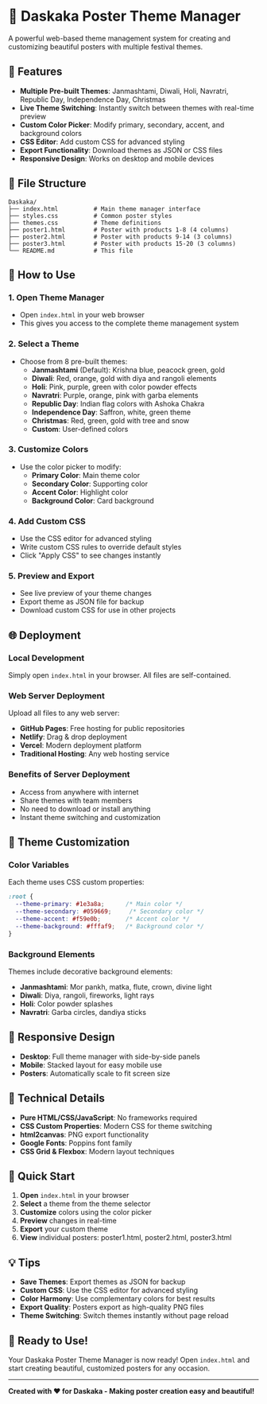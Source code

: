 # 🎨 Daskaka Poster Theme Manager

A powerful web-based theme management system for creating and customizing beautiful posters with multiple festival themes.

## 🚀 Features

- **Multiple Pre-built Themes**: Janmashtami, Diwali, Holi, Navratri, Republic Day, Independence Day, Christmas
- **Live Theme Switching**: Instantly switch between themes with real-time preview
- **Custom Color Picker**: Modify primary, secondary, accent, and background colors
- **CSS Editor**: Add custom CSS for advanced styling
- **Export Functionality**: Download themes as JSON or CSS files
- **Responsive Design**: Works on desktop and mobile devices

## 📁 File Structure

```
Daskaka/
├── index.html          # Main theme manager interface
├── styles.css          # Common poster styles
├── themes.css          # Theme definitions
├── poster1.html        # Poster with products 1-8 (4 columns)
├── poster2.html        # Poster with products 9-14 (3 columns)
├── poster3.html        # Poster with products 15-20 (3 columns)
└── README.md           # This file
```

## 🎯 How to Use

### 1. **Open Theme Manager**
- Open `index.html` in your web browser
- This gives you access to the complete theme management system

### 2. **Select a Theme**
- Choose from 8 pre-built themes:
  - **Janmashtami** (Default): Krishna blue, peacock green, gold
  - **Diwali**: Red, orange, gold with diya and rangoli elements
  - **Holi**: Pink, purple, green with color powder effects
  - **Navratri**: Purple, orange, pink with garba elements
  - **Republic Day**: Indian flag colors with Ashoka Chakra
  - **Independence Day**: Saffron, white, green theme
  - **Christmas**: Red, green, gold with tree and snow
  - **Custom**: User-defined colors

### 3. **Customize Colors**
- Use the color picker to modify:
  - **Primary Color**: Main theme color
  - **Secondary Color**: Supporting color
  - **Accent Color**: Highlight color
  - **Background Color**: Card background

### 4. **Add Custom CSS**
- Use the CSS editor for advanced styling
- Write custom CSS rules to override default styles
- Click "Apply CSS" to see changes instantly

### 5. **Preview and Export**
- See live preview of your theme changes
- Export theme as JSON file for backup
- Download custom CSS for use in other projects

## 🌐 Deployment

### **Local Development**
Simply open `index.html` in your browser. All files are self-contained.

### **Web Server Deployment**
Upload all files to any web server:
- **GitHub Pages**: Free hosting for public repositories
- **Netlify**: Drag & drop deployment
- **Vercel**: Modern deployment platform
- **Traditional Hosting**: Any web hosting service

### **Benefits of Server Deployment**
- Access from anywhere with internet
- Share themes with team members
- No need to download or install anything
- Instant theme switching and customization

## 🎨 Theme Customization

### **Color Variables**
Each theme uses CSS custom properties:
```css
:root {
  --theme-primary: #1e3a8a;      /* Main color */
  --theme-secondary: #059669;     /* Secondary color */
  --theme-accent: #f59e0b;       /* Accent color */
  --theme-background: #fffaf9;   /* Background color */
}
```

### **Background Elements**
Themes include decorative background elements:
- **Janmashtami**: Mor pankh, matka, flute, crown, divine light
- **Diwali**: Diya, rangoli, fireworks, light rays
- **Holi**: Color powder splashes
- **Navratri**: Garba circles, dandiya sticks

## 📱 Responsive Design

- **Desktop**: Full theme manager with side-by-side panels
- **Mobile**: Stacked layout for easy mobile use
- **Posters**: Automatically scale to fit screen size

## 🔧 Technical Details

- **Pure HTML/CSS/JavaScript**: No frameworks required
- **CSS Custom Properties**: Modern CSS for theme switching
- **html2canvas**: PNG export functionality
- **Google Fonts**: Poppins font family
- **CSS Grid & Flexbox**: Modern layout techniques

## 🚀 Quick Start

1. **Open** `index.html` in your browser
2. **Select** a theme from the theme selector
3. **Customize** colors using the color picker
4. **Preview** changes in real-time
5. **Export** your custom theme
6. **View** individual posters: poster1.html, poster2.html, poster3.html

## 💡 Tips

- **Save Themes**: Export themes as JSON for backup
- **Custom CSS**: Use the CSS editor for advanced styling
- **Color Harmony**: Use complementary colors for best results
- **Export Quality**: Posters export as high-quality PNG files
- **Theme Switching**: Switch themes instantly without page reload

## 🎉 Ready to Use!

Your Daskaka Poster Theme Manager is now ready! Open `index.html` and start creating beautiful, customized posters for any occasion.

---

**Created with ❤️ for Daskaka - Making poster creation easy and beautiful!**
